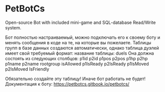 # PetBotCs
Open-source Bot with included mini-game and SQL-database Read/Write system.


Бот полностью настраиваемый, можно подключать его к своему боту и менять сообщения в коде на те, на которые вы пожелаете.
Таблицы групп в базе данных создаются автоматически, однако таблица дуэлей имеет свой требуемый формат:
название таблицы: duels
Она должна состоять из следующих столбцов:
p1id	p2id	p1pos	 p2pos 	p1hp	p2hp	p1name	p2name	rootgroup	isAllowed  p1IsReady	p2IsReady 	p1IsMoved 	p2IsMoved 	IsFriendly

Обязательно создайте эту таблицу! Иначе бот работать не будет!
Документация к боту: https://petbotcs.gitbook.io/petbotcs/

